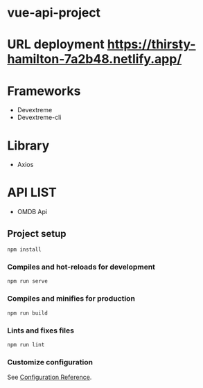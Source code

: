 # vue-api-project
# URL deployment https://thirsty-hamilton-7a2b48.netlify.app/
# Frameworks
  - Devextreme
  - Devextreme-cli
# Library
  - Axios
# API LIST
  - OMDB Api
## Project setup
```
npm install
```

### Compiles and hot-reloads for development
```
npm run serve
```

### Compiles and minifies for production
```
npm run build
```

### Lints and fixes files
```
npm run lint
```

### Customize configuration
See [Configuration Reference](https://cli.vuejs.org/config/).
